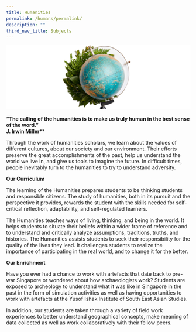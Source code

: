 ```yaml
---
title: Humanities
permalink: /humans/permalink/
description: ""
third_nav_title: Subjects
---
```

![](/images/humans1.jpg)

**“The calling of the humanities is to make us truly human
in the best sense of the word.”<br>
J. Irwin Miller****

Through the work of humanities scholars, we learn about the values of different cultures, about our society and our environment. Their efforts preserve the great accomplishments of the past, help us understand the world we live in, and give us tools to imagine the future. In difficult times, people inevitably turn to the humanities to try to understand adversity.

**Our Curriculum**

The learning of the Humanities prepares students to be thinking students and responsible citizens. The study of humanities, both in its pursuit and the perspective it provides, rewards the student with the skills needed for self-critical reflection, adaptability, and self-regulated learners.

The Humanities teaches ways of living, thinking, and being in the world. It helps students to situate their beliefs within a wider frame of reference and to understand and critically analyze assumptions, traditions, truths, and histories. The Humanities assists students to seek their responsibility for the quality of the lives they lead. It challenges students to realize the importance of participating in the real world, and to change it for the better.

**Our Enrichment**

Have you ever had a chance to work with artefacts that date back to pre-war Singapore or wondered about how archaeologists work?  Students are exposed to archeology to understand what it was like in Singapore in the past in the form of simulation activities as well as having opportunities to work with artefacts at the Yusof Ishak Institute of South East Asian Studies.

In addition, our students are taken through a variety of field work experiences to better understand geographical concepts, make meaning of data collected as well as work collaboratively with their fellow peers.